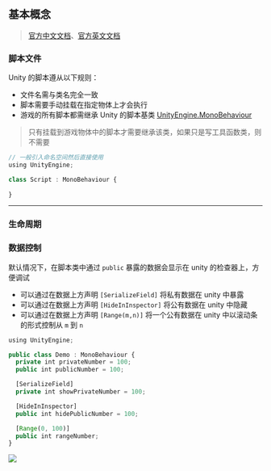 ## 基本概念

>[官方中文文档](https://docs.unity3d.com/cn/current/ScriptReference/index.html)、[官方英文文档](https://docs.unity3d.com/ScriptReference/index.html)

### 脚本文件

Unity 的脚本遵从以下规则：

- 文件名需与类名完全一致
- 脚本需要手动挂载在指定物体上才会执行
- 游戏的所有脚本都需继承 Unity 的脚本基类 [UnityEngine.MonoBehaviour](https://docs.unity3d.com/cn/current/ScriptReference/MonoBehaviour.html)

> 只有挂载到游戏物体中的脚本才需要继承该类，如果只是写工具函数类，则不需要

```ts
// 一般引入命名空间然后直接使用
using UnityEngine;

class Script : MonoBehaviour {
  
}
```







----

### 生命周期









### 数据控制

默认情况下，在脚本类中通过 `public` 暴露的数据会显示在 unity 的检查器上，方便调试

- 可以通过在数据上方声明 `[SerializeField]` 将私有数据在 unity 中暴露
- 可以通过在数据上方声明 `[HideInInspector]` 将公有数据在 unity 中隐藏
- 可以通过在数据上方声明 `[Range(m,n)]` 将一个公有数据在 unity 中以滚动条的形式控制从 `m` 到 `n`

```ts
using UnityEngine;

public class Demo : MonoBehaviour {
  private int privateNumber = 100;
  public int publicNumber = 100;

  [SerializeField]
  private int showPrivateNumber = 100;

  [HideInInspector]
  public int hidePublicNumber = 100;

  [Range(0, 100)]
  public int rangeNumber;
}
```

![](https://img-blog.csdnimg.cn/d69dfe3de86b489d8f28e89d3f271f14.png)


